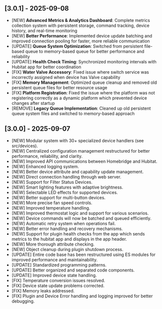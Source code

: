 ## [3.0.1] - 2025-09-08

- [NEW] **Advanced Metrics & Analytics Dashboard**: Complete metrics collection system with persistent storage, command tracking, device history, and real-time monitoring
- [NEW] **Better Performance**: Implemented device update batching and improved connection pooling for faster, more reliable communication
- [UPDATE] **Queue System Optimization**: Switched from persistent file-based queue to memory-based queue for better performance and reliability
- [UPDATE] **Health Check Timing**: Synchronized monitoring intervals with Hubitat app for better coordination
- [FIX] **Water Valve Accessory**: Fixed issue where switch service was incorrectly assigned when device has Valve capability
- [FIX] **Memory Management**: Optimized queue cleanup and removed old persistent queue files for better resource usage
- [FIX] **Platform Registration**: Fixed the issue where the platform was not registering correctly as a dynamic platform which prevented device changes after startup
- [REMOVE] **Legacy Queue Implementation**: Cleaned up old persistent queue system files and switched to memory-based approach


## [3.0.0] - 2025-09-07

- [NEW] Modular system with 30+ specialized device handlers (see src/devices).
- [NEW] Centralized configuration management restructured for better performance, reliability, and clarity.
- [NEW] Improved API communications between Homebridge and Hubitat.
- [NEW] Enhanced logging system.
- [NEW] Better device attribute and capability update management.
- [NEW] Direct connection handling through web server.
- [NEW] Support for Filter Status Devices.
- [NEW] Smart lighting features with adaptive brightness.
- [NEW] Selectable LED effects for supported devices.
- [NEW] Better support for multi-button devices.
- [NEW] More precise fan speed controls.
- [NEW] Improved temperature handling.
- [NEW] Improved thermostat logic and support for various scenarios.
- [NEW] Device commands will now be batched and queued efficiently.
- [NEW] Automatic retry system when operations fail.
- [NEW] Better error handling and recovery mechanisms.
- [NEW] Support for plugin health checks from the app which sends metrics to the hubitat app and displays in the app header.
- [NEW] More thorough attribute checking.
- [NEW] Object cleanup during plugin shutdown process.
- [UPDATE] Entire code base has been restructured using ES modules for improved performance and maintainability.
- [UPDATE] Standardized programming patterns.
- [UPDATE] Better organized and separated code components.
- [UPDATE] Improved device state handling.
- [FIX] Temperature conversion issues resolved.
- [FIX] Device state update problems corrected.
- [FIX] Memory leaks addressed.
- [FIX] Plugin and Device Error handling and logging improved for better debugging.